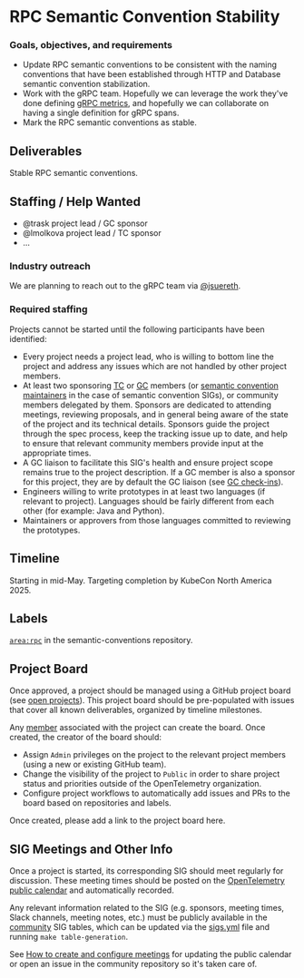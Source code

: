# RPC Semantic Convention Stability

### Goals, objectives, and requirements

- Update RPC semantic conventions to be consistent with the naming conventions that
  have been established through HTTP and Database semantic convention stabilization.
- Work with the gRPC team. Hopefully we can leverage the work they've done
  defining [gRPC metrics](https://github.com/grpc/proposal/blob/master/A66-otel-stats.md),
  and hopefully we can collaborate on having a single definition for gRPC spans.
- Mark the RPC semantic conventions as stable.

## Deliverables

Stable RPC semantic conventions.

## Staffing / Help Wanted

* @trask project lead / GC sponsor
* @lmolkova project lead / TC sponsor
* ...

### Industry outreach

We are planning to reach out to the gRPC team via [@jsuereth](https://github.com/jsuereth).

### Required staffing

Projects cannot be started until the following participants have been identified:
* Every project needs a project lead, who is willing to bottom line the project and address any issues which are not handled by other project members.
* At least two sponsoring [TC](community-members.md#technical-committee) or [GC](community-members.md#governance-committee) members (or [semantic convention maintainers](https://github.com/orgs/open-telemetry/teams/specs-semconv-maintainers) in the case of semantic convention SIGs), or community members delegated by them. Sponsors are dedicated to attending meetings, reviewing proposals, and in general being aware of the state of the project and its technical details. Sponsors guide the project through the spec process, keep the tracking issue up to date, and help to ensure that relevant community members provide input at the appropriate times.
* A GC liaison to facilitate this SIG's health and ensure project scope remains true to the project description. If a GC member is also a sponsor for this project, they are by default the GC liaison (see [GC check-ins](./gc-check-ins.md)).
* Engineers willing to write prototypes in at least two languages (if relevant to project). Languages should be fairly different from each other (for example: Java and Python).
* Maintainers or approvers from those languages committed to reviewing the prototypes.

## Timeline

Starting in mid-May. Targeting completion by KubeCon North America 2025.

## Labels

[`area:rpc`](https://github.com/open-telemetry/semantic-conventions/issues?q=state%3Aopen%20label%3A%22area%3Arpc%22)
in the semantic-conventions repository.

## Project Board

Once approved, a project should be managed using a GitHub project board (see [open projects](https://github.com/orgs/open-telemetry/projects?query=is%3Aopen)). This project board should be pre-populated with issues that cover all known deliverables, organized by timeline milestones.

Any [member](./guides/contributor/membership.md) associated with the project can create the board. Once created, the creator of the board should:

- Assign `Admin` privileges on the project to the relevant project members (using a new or existing GitHub team).
- Change the visibility of the project to `Public` in order to share project status and priorities outside of the OpenTelemetry organization.
- Configure project workflows to automatically add issues and PRs to the board based on repositories and labels.

Once created, please add a link to the project board here.

## SIG Meetings and Other Info

Once a project is started, its corresponding SIG should meet regularly for discussion. These meeting times should be posted on the [OpenTelemetry public calendar](https://github.com/open-telemetry/community#calendar) and automatically recorded.

Any relevant information related to the SIG (e.g. sponsors, meeting times, Slack channels, meeting notes, etc.) must be publicly available in the [community](https://github.com/open-telemetry/community) SIG tables, which can be updated via the [sigs.yml](./sigs.yml) file and running `make table-generation`.

See [How to create and configure meetings](./docs/how-to-handle-public-calendar.md) for updating the public calendar or open an issue in the community repository so it's taken care of.
